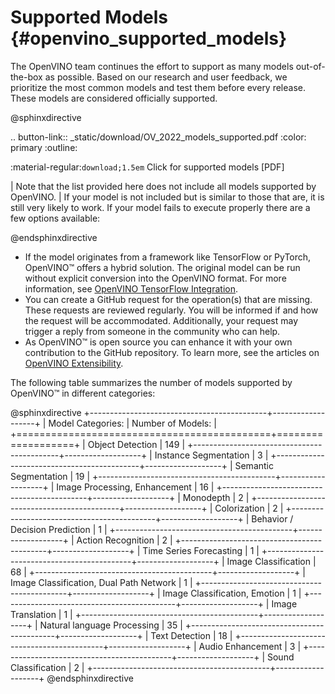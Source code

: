 # Supported Models {#openvino_supported_models}


The OpenVINO team continues the effort to support as many models out-of-the-box as possible. 
Based on our research and user feedback, we prioritize the most common models and test them 
before every release. These models are considered officially supported.

@sphinxdirective

.. button-link:: _static/download/OV_2022_models_supported.pdf
   :color: primary
   :outline:

   :material-regular:`download;1.5em` Click for supported models [PDF]


| Note that the list provided here does not include all models supported by OpenVINO.
| If your model is not included but is similar to those that are, it is still very likely to work. 
  If your model fails to execute properly there are a few options available: 

@endsphinxdirective

* If the model originates from a framework like TensorFlow or PyTorch, OpenVINO™ offers a hybrid solution. The original model can be run without explicit conversion into the OpenVINO format. For more information, see [OpenVINO TensorFlow Integration](https://docs.openvino.ai/latest/ovtf_integration.html).  
* You can create a GitHub request for the operation(s) that are missing. These requests are reviewed regularly. You will be informed if and how the request will be accommodated. Additionally, your request may trigger a reply from someone in the community who can help.  
* As OpenVINO™ is open source you can enhance it with your own contribution to the GitHub repository. To learn more, see the articles on [OpenVINO Extensibility](https://docs.openvino.ai/latest/openvino_docs_Extensibility_UG_Intro.html).


The following table summarizes the number of models supported by OpenVINO™ in different categories:

@sphinxdirective
+--------------------------------------------+-------------------+
| Model Categories:                          | Number of Models: |
+============================================+===================+
| Object Detection	                         | 149	             |
+--------------------------------------------+-------------------+
| Instance Segmentation                      | 3                 |
+--------------------------------------------+-------------------+
| Semantic Segmentation                      | 19                |
+--------------------------------------------+-------------------+
| Image Processing, Enhancement	             | 16                |
+--------------------------------------------+-------------------+
| Monodepth	                                 | 2                 |
+--------------------------------------------+-------------------+
| Colorization	                             | 2                 |
+--------------------------------------------+-------------------+
| Behavior / Decision Prediction	         | 1                 |
+--------------------------------------------+-------------------+
| Action Recognition	                     | 2                 |
+--------------------------------------------+-------------------+
| Time Series Forecasting	                 | 1                 |
+--------------------------------------------+-------------------+
| Image Classification                       | 68                |
+--------------------------------------------+-------------------+
| Image Classification, Dual Path Network    | 1                 |
+--------------------------------------------+-------------------+
| Image Classification, Emotion              | 1                 |
+--------------------------------------------+-------------------+
| Image Translation	                         | 1                 |
+--------------------------------------------+-------------------+
| Natural language Processing	             | 35                |
+--------------------------------------------+-------------------+
| Text Detection	                         | 18                |
+--------------------------------------------+-------------------+
| Audio Enhancement	                         | 3                 |
+--------------------------------------------+-------------------+
| Sound Classification	                     | 2                 |
+--------------------------------------------+-------------------+
@endsphinxdirective